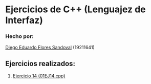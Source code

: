 # Ejercicios de C++ (Lenguajez de Interfaz)

### Hecho por:

[Diego Eduardo Flores Sandoval](https://github.com/LaloFl) (19211641)

## Ejercicios realizados:

1. [Ejercicio 14 (01EJ14.cpp)](01EJ14.cpp)
